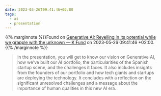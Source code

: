 ```yaml
---
date: 2023-05-26T09:41:46+02:00
tags:
  - ai
  - presentation
---
```

{{% marginnote %}}Found on [Generative AI: Revelling in its potential while we grapple with the unknown — K Fund](https://web.archive.org/web/20230526094146/https://www.kfund.vc/post/generative-ai-revelling-in-its-potential-while-we-grapple-with-the-unknown) on 2023-05-26 09:41:46 +02:00.{{% /marginnote %}}

> In the presentation, you will get to know our vision on Generative AI, how we've built our AI portfolio, the particularities of the Spanish startup scene, and the challenges it faces. It also includes insights from the founders of our portfolio and how tech giants and startups are deploying the technology. It concludes with a reflection on the significant unresolved challenges and a message about the importance of human qualities in this new AI era.